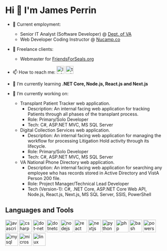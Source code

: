 <!--
**jamesperrin/jamesperrin** is a ✨ _special_ ✨ repository because its `README.md` (this file) appears on your GitHub profile.

Here are some ideas to get you started:

- 🔭 I’m currently working on ...
- 🌱 I’m currently learning ...
- 👯 I’m looking to collaborate on ...
- 🤔 I’m looking for help with ...
- 💬 Ask me about ...
- 📫 How to reach me: ...
- 😄 Pronouns: ...
- ⚡ Fun fact: ...
-->

# Hi 👋 I'm James Perrin

- 🔭 Current employment:
  - Senior IT Analyst (Software Developer) @ [Dept. of VA](https://www.va.gov/ "The US Department of Veterans Affairs provides patient care and federal benefits to Veterans and their dependents.")
  - Web Developer Coding Instructor @ [Nucamp.co](https://www.nucamp.co/ "Nucamp.co - Affordable Coding Bootcamps for Software Development")
 
- 🏁 Freelance clients:
  - Webmaster for [FriendsForSeals.org](https://www.friendsforseals.org/ "FriendsForSeals.org - Canada's annual commercial seal slaughter has gone on for over 500 yrs. We don't discourage signing a petition, but that won't end it..")

- 📫 How to reach me: <a href="https://www.linkedin.com/in/jkperrin" target="_blank" rel="noreferrer" title="linkedin"><img src="https://cdn.jsdelivr.net/gh/devicons/devicon/icons/linkedin/linkedin-original.svg"  title="linkedin @jkperrin" alt="linkedin @jkperrin" width="25" height="25" /></a> <a href="https://www.linkedin.com/in/jkperrin" target="_blank" rel="noreferrer" title="twitter"><img src="https://cdn.jsdelivr.net/gh/devicons/devicon/icons/twitter/twitter-original.svg"  title="twitter @_jamesperrin" alt="twitter @_jamesperrin" width="25" height="25" /></a> 

- 🌱 I’m currently learning **.NET Core, Node.js, React.js and Next.js**

- 💫 I’m currently working on:

  - Transplant Patient Tracker web application.
    - Description: An internal facing web application for tracking Patients through all phases of the transplant process.
    - Role: Primary/Solo Developer
    - Tech: C#, ASP.NET MVC, MS SQL Server
  - Digital Collection Services web application.
    - Description: An internal facing web application for managing the workflow for processing Litigation Hold activity through its lifecycle.
    - Role: Primary/Solo Developer
    - Tech: C#, ASP.NET MVC, MS SQL Server
  - VA National Phone Directory web application.
    - Description: An internal facing web application for searching any employee who has records stored in Active Directory and VistA Person 200 file.
    - Role: Project Manager/Technical Lead Developer
    - Tech (Version-1): C#, .NET Core, ASP.NET Core Web API, Node.js, React.js, Next.js, MS SQL Server, SSIS, PowerShell

## Languages and Tools 

<div>
<a href="https://developer.mozilla.org/en-US/docs/Web/JavaScript" target="_blank" rel="noreferrer" title="javascript">
<img src="https://cdn.jsdelivr.net/gh/devicons/devicon/icons/javascript/javascript-original.svg" title="javascript" alt="javascript" width="40" height="40" /></a>
<a href="https://learn.microsoft.com/en-us/dotnet/csharp/" target="_blank" rel="noreferrer" title="csharp"><img src="https://cdn.jsdelivr.net/gh/devicons/devicon/icons/csharp/csharp-original.svg" title="csharp" alt="csharp" width="40" height="40" /></a>
<a href="https://github.com/Microsoft/dotnet" target="_blank" rel="noreferrer" title="dot-net"><img src="https://cdn.jsdelivr.net/gh/devicons/devicon/icons/dot-net/dot-net-original-wordmark.svg" title="dot-net" alt="dot-net" width="40" height="40" /></a>
<a href="https://github.com/dotnet/core" target="_blank" rel="noreferrer" title="dotnetcore"><img src="https://cdn.jsdelivr.net/gh/devicons/devicon/icons/dotnetcore/dotnetcore-original.svg" title="dotnetcore" alt="dotnetcore" width="40" height="40" /></a>
<a href="https://nodejs.org" target="_blank" rel="noreferrer" title="nodejs"><img src="https://cdn.jsdelivr.net/gh/devicons/devicon/icons/nodejs/nodejs-original-wordmark.svg" title="nodejs" alt="nodejs" width="40" height="40" /></a>
<a href="https://reactjs.org/" target="_blank" rel="noreferrer" title="react"><img src="https://cdn.jsdelivr.net/gh/devicons/devicon/icons/react/react-original-wordmark.svg" title="react" alt="react" width="40" height="40" /></a>
<a href="https://nextjs.org/" target="_blank" rel="noreferrer" title="nextjs"><img src="https://cdn.jsdelivr.net/gh/devicons/devicon/icons/nextjs/nextjs-original-wordmark.svg" title="nextjs" alt="nextjs" width="40" height="40" /></a>
<a href="https://www.python.org" target="_blank" rel="noreferrer" title="python"><img src="https://cdn.jsdelivr.net/gh/devicons/devicon/icons/python/python-original.svg" title="python" alt="python" width="40" height="40" /></a>
<a href="https://www.php.net" target="_blank" rel="noreferrer" title="php"><img src="https://cdn.jsdelivr.net/gh/devicons/devicon/icons/php/php-original.svg" title="php" alt="php" width="40" height="40" /></a>
<a href="https://www.gnu.org/software/bash/" target="_blank" rel="noreferrer" title="bash"><img src="https://cdn.jsdelivr.net/gh/devicons/devicon/icons/bash/bash-original.svg" title="bash" alt="bash" width="40" height="40" /></a>
<a href="https://github.com/PowerShell/PowerShell" target="_blank" rel="noreferrer" title="powershell"><img src="https://raw.githubusercontent.com/file-icons/icons/e6e6e6ac8cb1d91867167c228c00a667f4d47101/svg/PowerShell.svg" title="powershell" alt="powershell" width="40" height="40" /></a>
<a href="https://www.mysql.com/" target="_blank" rel="noreferrer" title="mysql"><img src="https://cdn.jsdelivr.net/gh/devicons/devicon/icons/mysql/mysql-original-wordmark.svg" title="mysql" alt="mysql" width="40" height="40" /></a>
<a href="https://www.microsoft.com/en-us/sql-server" target="_blank" rel="noreferrer" title="microsoftsqlserver"><img src="https://cdn.jsdelivr.net/gh/devicons/devicon/icons/microsoftsqlserver/microsoftsqlserver-plain-wordmark.svg" title="microsoftsqlserver" alt="microsoftsqlserver" width="40" height="40" /></a>
<a href="https://www.linux.org/" target="_blank" rel="noreferrer" title="linux"><img src="https://cdn.jsdelivr.net/gh/devicons/devicon/icons/linux/linux-plain.svg" title="linux" alt="linux" width="40" height="40" /></a>
</div>

<!-- <p><img align="left" src="https://github-readme-stats.vercel.app/api/top-langs?username=jamesperrin&show_icons=true&locale=en&layout=compact" alt="jamesperrin" /></p> -->

<!-- ![James' github stats](https://github-readme-stats.vercel.app/api?username=jamesperrin&show_icons=true) -->
